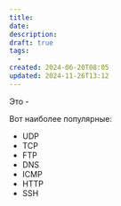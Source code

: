 ```yaml
---
title: 
date: 
description: 
draft: true
tags:
  - 
created: 2024-06-20T08:05
updated: 2024-11-26T13:12
---
```

Это - 

Вот наиболее популярные:
- UDP
- TCP
- FTP
- DNS
- ICMP
- HTTP
- SSH